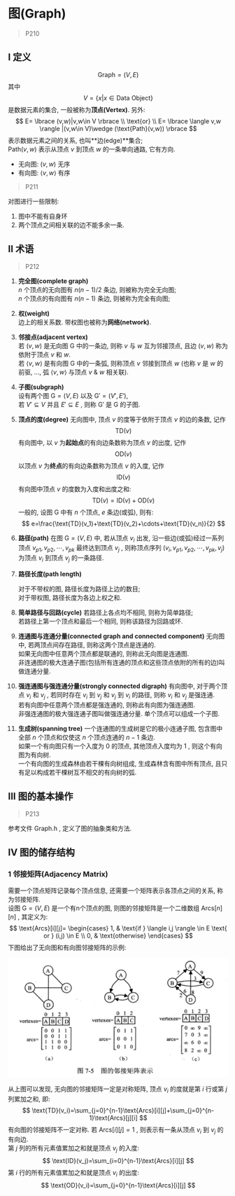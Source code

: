 # 图(Graph)
> P210  

## I 定义
$$
\text{Graph}=(V,E)
$$
其中
$$
V= \lbrace x|x\in \text{Data Object} \rbrace
$$
是数据元素的集合, 一般被称为**顶点(Vertex)**.
另外:
$$
E= \lbrace (v,w)|v,w\in V \rbrace \\
\text{or} \\
E= \lbrace \langle v,w \rangle |(v,w\in V)\wedge (\text{Path}(v,w)) \rbrace
$$
表示数据元素之间的关系, 也叫**边(edge)**集合;  
$\text{Path}(v,w)$ 表示从顶点 $v$ 到顶点 $w$ 的一条单向通路, 它有方向.  

- 无向图: $(v,w)$ 无序
- 有向图: $\langle v,w \rangle$ 有序  

> P211  

对图进行一些限制:
1. 图中不能有自身环
2. 两个顶点之间相关联的边不能多余一条.

## II 术语
> P212  

1. **完全图(complete graph)**  
    $n$ 个顶点的无向图有 $n(n-1)/2$ 条边, 则被称为完全无向图;  
    $n$ 个顶点的有向图有 $n(n-1)$ 条边, 则被称为完全有向图;

2. **权(weight)**  
    边上的相关系数. 带权图也被称为**网络(network)**.

3. **邻接点(adjacent vertex)**  
    若 $(v,w)$ 是无向图 $\text{G}$ 中的一条边, 则称 $v$ 与 $w$ 互为邻接顶点, 且边 $(v,w)$ 称为依附于顶点 $v$ 和 $w$.  
    若 $\langle v,w \rangle$ 是有向图 $\text{G}$ 中的一条弧, 则称顶点 $v$ 邻接到顶点 $w$ (也称 $v$ 是 $w$ 的前驱, ..., 弧 $\langle v,w \rangle$ 与顶点 $v$ & $w$ 相关联).

4. **子图(subgraph)**  
    设有两个图 $\text{G}=(V,E)$ 以及 $\text{G}'=(V',E')$,  
    若 $V'\subseteq V$ 并且 $E'\subseteq E$ ,
    则称 $\text{G}'$ 是 $\text{G}$ 的子图.

5. **顶点的度(degree)**
    无向图中, 顶点 $v$ 的度等于依附于顶点 $v$ 的边的条数, 记作
    $$
    \text{TD}(v)
    $$
    有向图中, 以 $v$ 为**起始点**的有向边条数称为顶点 $v$ 的出度, 记作  
    $$
    \text{OD}(v)
    $$
    以顶点 $v$ 为**终点**的有向边条数称为顶点 $v$ 的入度, 记作  
    $$
    \text{ID}(v)
    $$
    有向图中顶点 $v$ 的度数为入度和出度之和:
    $$
    \text{TD}(v)=\text{ID}(v)+\text{OD}(v)
    $$
    一般的, 设图 $\text{G}$ 中有 $n$ 个顶点, $e$ 条边(或弧), 则有:
    $$
    e=\frac{\text{TD}(v_1)+\text{TD}(v_2)+\cdots+\text{TD}(v_n)}{2}
    $$

6. **路径(path)**
    在图 $\text{G}=(V,E)$ 中, 若从顶点 $v_i$ 出发, 沿一些边(或弧)经过一系列顶点 $v_{p1},v_{p2},\cdots,v_{pk}$ 最终达到顶点 $v_j$ , 则称顶点序列 $(v_i,v_{p1},v_{p2},\cdots,v_{pk},v_j)$  为顶点 $v_i$ 到顶点 $v_j$ 的一条路径.

7. **路径长度(path length)**

    对于不带权的图,  路径长度为路径上边的数目;  
    对于带权图, 路径长度为各边上权之和.

8. **简单路径与回路(cycle)**
    若路径上各点均不相同, 则称为简单路径;  
    若路径上第一个顶点和最后一个相同, 则称该路径为回路或环.

9. **连通图与连通分量(connected graph and connected component)**
    无向图中, 若两顶点间存在路径, 则称这两个顶点是连通的.  
    如果无向图中任意两个顶点都是联通的, 则称此无向图是连通图.  
    非连通图的极大连通子图(包括所有连通的顶点和这些顶点依附的所有的边)叫做连通分量.

10. **强连通图与强连通分量(strongly connected digraph)**
    有向图中, 对于两个顶点 $v_i$ 和 $v_j$ , 若同时存在 $v_i$ 到 $v_j$ 和 $v_j$ 到 $v_i$ 的路径, 则称 $v_i$ 和 $v_j$ 是强连通.  
    若有向图中任意两个顶点都是强连通的, 则称此有向图为强连通图.  
    非强连通图的极大强连通子图叫做强连通分量. 单个顶点可以组成一个子图.

11. **生成树(spanning tree)**
     一个连通图的生成树是它的极小连通子图, 包含图中全部 $n$ 个顶点和仅使这 $n$ 个顶点连通的 $n-1$ 条边.  
     如果一个有向图只有一个入度为 $0$ 的顶点, 其他顶点入度均为 $1$ , 则这个有向图为有向树.  
     一个有向图的生成森林由若干棵有向树组成, 生成森林含有图中所有顶点, 且只有足以构成若干棵树互不相交的有向树的弧.

## III 图的基本操作

> P213

参考文件 Graph.h , 定义了图的抽象类和方法.

## IV 图的储存结构

### 1 邻接矩阵(Adjacency Matrix)

需要一个顶点矩阵记录每个顶点信息, 还需要一个矩阵表示各顶点之间的关系, 称为邻接矩阵.  
设图 $\text{G}=(V,E)$ 是一个有n个顶点的图, 则图的邻接矩阵是一个二维数组 $\text{Arcs}[n][n]$ , 其定义为:
$$
\text{Arcs}[i][j]=
\begin{cases}
1, & \text{if } \langle i,j \rangle \in E \text{ or } (i,j) \in E  \\ 
0, & \text{otherwise}
\end{cases}
$$
下图给出了无向图和有向图邻接矩阵的示例:

![Graph_01](https://github.com/jamesnulliu/DataStructure_SHU/blob/main/07_Graph/img/Graph_01.png?raw=true)

从上图可以发现, 无向图的邻接矩阵一定是对称矩阵, 顶点 $v_i$ 的度就是第 $i$ 行或第 $j$ 列累加之和, 即:
$$
\text{TD}(v_i)=\sum_{j=0}^{n-1}\text{Arcs}[i][j]+\sum_{j=0}^{n-1}\text{Arcs}[j][i]
$$
有向图的邻接矩阵不一定对称. 若 $\text{Arcs}[i][j] = 1$ , 则表示有一条从顶点 $v_i$ 到 $v_j$ 的有向边.  
第 $j$ 列的所有元素值累加之和就是顶点 $v_j$ 的入度:
$$
\text{ID}(v_j)=\sum_{i=0}^{n-1}\text{Arcs}[i][j]
$$
第 $i$ 行的所有元素值累加之和就是顶点 $v_i$ 的出度:
$$
\text{OD}(v_i)=\sum_{j=0}^{n-1}\text{Arcs}[i][j]
$$
